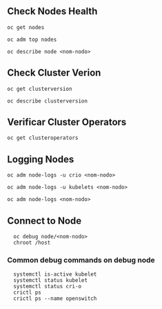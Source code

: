 ## Check Nodes Health 

    oc get nodes

    oc adm top nodes

    oc describe node <nom-nodo>


## Check Cluster Verion

    oc get clusterversion
    
    oc describe clusterversion
    
## Verificar Cluster Operators

    oc get clusteroperators
    
## Logging Nodes

    oc adm node-logs -u crio <nom-nodo>
    
    oc adm node-logs -u kubelets <nom-nodo>
    
    oc adm node-logs <nom-nodo>
    
## Connect to Node

      oc debug node/<nom-nodo>
      chroot /host
  
### Common debug commands on debug node
  
      systemctl is-active kubelet  
      systemctl status kubelet
      systemctl status cri-o
      crictl ps
      crictl ps --name openswitch
